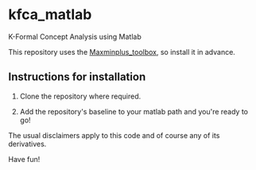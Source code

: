 # kfca_matlab

K-Formal Concept Analysis using Matlab


This repository uses the [Maxminplus_toolbox](https://github.com/FJValverde/Maxminplus_toolbox), so install it in advance. 

## Instructions for installation

1. Clone the repository where required.

2. Add the repository's baseline to your matlab path and you're ready to go!

The usual disclaimers apply to this code and of course any of its derivatives.

Have fun!


